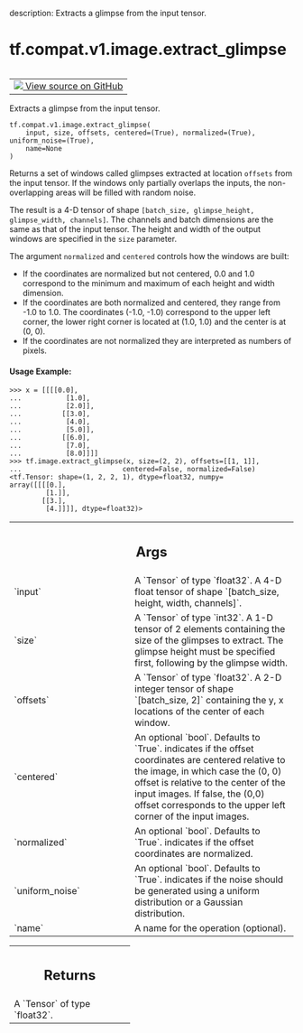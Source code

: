description: Extracts a glimpse from the input tensor.

<div itemscope itemtype="http://developers.google.com/ReferenceObject">
<meta itemprop="name" content="tf.compat.v1.image.extract_glimpse" />
<meta itemprop="path" content="Stable" />
</div>

# tf.compat.v1.image.extract_glimpse

<!-- Insert buttons and diff -->

<table class="tfo-notebook-buttons tfo-api nocontent" align="left">
<td>
  <a target="_blank" href="https://github.com/tensorflow/tensorflow/blob/r2.2/tensorflow/python/ops/image_ops_impl.py#L4062-L4144">
    <img src="https://www.tensorflow.org/images/GitHub-Mark-32px.png" />
    View source on GitHub
  </a>
</td>
</table>



Extracts a glimpse from the input tensor.

<pre class="devsite-click-to-copy prettyprint lang-py tfo-signature-link">
<code>tf.compat.v1.image.extract_glimpse(
    input, size, offsets, centered=(True), normalized=(True), uniform_noise=(True),
    name=None
)
</code></pre>



<!-- Placeholder for "Used in" -->

Returns a set of windows called glimpses extracted at location
`offsets` from the input tensor. If the windows only partially
overlaps the inputs, the non-overlapping areas will be filled with
random noise.

The result is a 4-D tensor of shape `[batch_size, glimpse_height,
glimpse_width, channels]`. The channels and batch dimensions are the
same as that of the input tensor. The height and width of the output
windows are specified in the `size` parameter.

The argument `normalized` and `centered` controls how the windows are built:

* If the coordinates are normalized but not centered, 0.0 and 1.0
  correspond to the minimum and maximum of each height and width
  dimension.
* If the coordinates are both normalized and centered, they range from
  -1.0 to 1.0. The coordinates (-1.0, -1.0) correspond to the upper
  left corner, the lower right corner is located at (1.0, 1.0) and the
  center is at (0, 0).
* If the coordinates are not normalized they are interpreted as
  numbers of pixels.

#### Usage Example:



```
>>> x = [[[[0.0],
...           [1.0],
...           [2.0]],
...          [[3.0],
...           [4.0],
...           [5.0]],
...          [[6.0],
...           [7.0],
...           [8.0]]]]
>>> tf.image.extract_glimpse(x, size=(2, 2), offsets=[[1, 1]],
...                         centered=False, normalized=False)
<tf.Tensor: shape=(1, 2, 2, 1), dtype=float32, numpy=
array([[[[0.],
         [1.]],
        [[3.],
         [4.]]]], dtype=float32)>
```

<!-- Tabular view -->
 <table class="responsive fixed orange">
<colgroup><col width="214px"><col></colgroup>
<tr><th colspan="2"><h2 class="add-link">Args</h2></th></tr>

<tr>
<td>
`input`
</td>
<td>
A `Tensor` of type `float32`. A 4-D float tensor of shape
`[batch_size, height, width, channels]`.
</td>
</tr><tr>
<td>
`size`
</td>
<td>
A `Tensor` of type `int32`. A 1-D tensor of 2 elements containing the
size of the glimpses to extract.  The glimpse height must be specified
first, following by the glimpse width.
</td>
</tr><tr>
<td>
`offsets`
</td>
<td>
A `Tensor` of type `float32`. A 2-D integer tensor of shape
`[batch_size, 2]` containing the y, x locations of the center of each
window.
</td>
</tr><tr>
<td>
`centered`
</td>
<td>
An optional `bool`. Defaults to `True`. indicates if the offset
coordinates are centered relative to the image, in which case the (0, 0)
offset is relative to the center of the input images. If false, the (0,0)
offset corresponds to the upper left corner of the input images.
</td>
</tr><tr>
<td>
`normalized`
</td>
<td>
An optional `bool`. Defaults to `True`. indicates if the offset
coordinates are normalized.
</td>
</tr><tr>
<td>
`uniform_noise`
</td>
<td>
An optional `bool`. Defaults to `True`. indicates if the
noise should be generated using a uniform distribution or a Gaussian
distribution.
</td>
</tr><tr>
<td>
`name`
</td>
<td>
A name for the operation (optional).
</td>
</tr>
</table>



<!-- Tabular view -->
 <table class="responsive fixed orange">
<colgroup><col width="214px"><col></colgroup>
<tr><th colspan="2"><h2 class="add-link">Returns</h2></th></tr>
<tr class="alt">
<td colspan="2">
A `Tensor` of type `float32`.
</td>
</tr>

</table>

